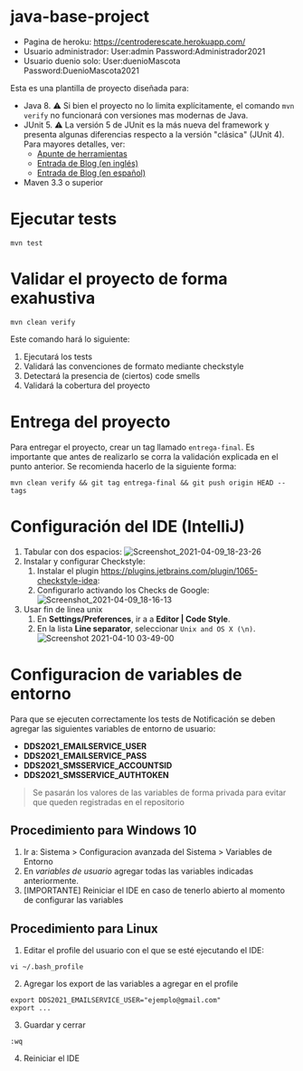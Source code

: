 # java-base-project

- Pagina de heroku: https://centroderescate.herokuapp.com/
- Usuario administrador: 
User:admin
Password:Administrador2021
- Usuario duenio solo:
User:duenioMascota
Password:DuenioMascota2021

Esta es una plantilla de proyecto diseñada para:

- Java 8. :warning: Si bien el proyecto no lo limita explícitamente, el comando `mvn verify` no funcionará con versiones mas modernas de Java.
- JUnit 5. :warning: La versión 5 de JUnit es la más nueva del framework y presenta algunas diferencias respecto a la versión "clásica" (JUnit 4). Para mayores detalles, ver:
  - [Apunte de herramientas](https://docs.google.com/document/d/1VYBey56M0UU6C0689hAClAvF9ILE6E7nKIuOqrRJnWQ/edit#heading=h.dnwhvummp994)
  - [Entrada de Blog (en inglés)](https://www.baeldung.com/junit-5-migration)
  - [Entrada de Blog (en español)](https://www.paradigmadigital.com/dev/nos-espera-junit-5/)
- Maven 3.3 o superior

# Ejecutar tests

```
mvn test
```

# Validar el proyecto de forma exahustiva

```
mvn clean verify
```

Este comando hará lo siguiente:

1.  Ejecutará los tests
2.  Validará las convenciones de formato mediante checkstyle
3.  Detectará la presencia de (ciertos) code smells
4.  Validará la cobertura del proyecto

# Entrega del proyecto

Para entregar el proyecto, crear un tag llamado `entrega-final`. Es importante que antes de realizarlo se corra la validación
explicada en el punto anterior. Se recomienda hacerlo de la siguiente forma:

```
mvn clean verify && git tag entrega-final && git push origin HEAD --tags
```

# Configuración del IDE (IntelliJ)

1.  Tabular con dos espacios: ![Screenshot_2021-04-09_18-23-26](https://user-images.githubusercontent.com/677436/114242543-73e1fe00-9961-11eb-9a61-7e34be9fb8de.png)
2.  Instalar y configurar Checkstyle:
    1. Instalar el plugin https://plugins.jetbrains.com/plugin/1065-checkstyle-idea:
    2. Configurarlo activando los Checks de Google: ![Screenshot_2021-04-09_18-16-13](https://user-images.githubusercontent.com/677436/114242548-75132b00-9961-11eb-972e-28e6e1412979.png)
3.  Usar fin de linea unix
    1. En **Settings/Preferences**, ir a a **Editor | Code Style**.
    2. En la lista **Line separator**, seleccionar `Unix and OS X (\n)`.
       ![Screenshot 2021-04-10 03-49-00](https://user-images.githubusercontent.com/11875266/114260872-c6490c00-99ad-11eb-838f-022acc1903f4.png)

# Configuracion de variables de entorno

Para que se ejecuten correctamente los tests de Notificación se deben agregar las siguientes variables de entorno de usuario:

- **DDS2021_EMAILSERVICE_USER**
- **DDS2021_EMAILSERVICE_PASS**
- **DDS2021_SMSSERVICE_ACCOUNTSID**
- **DDS2021_SMSSERVICE_AUTHTOKEN**

> Se pasarán los valores de las variables de forma privada para evitar que queden registradas en el repositorio

## Procedimiento para Windows 10

1. Ir a: Sistema > Configuracion avanzada del Sistema > Variables de Entorno
2. En _variables de usuario_ agregar todas las variables indicadas anteriormente.
3. [IMPORTANTE] Reiniciar el IDE en caso de tenerlo abierto al momento de configurar las variables

## Procedimiento para Linux

1. Editar el profile del usuario con el que se esté ejecutando el IDE:

```
vi ~/.bash_profile
```

2. Agregar los export de las variables a agregar en el profile

```
export DDS2021_EMAILSERVICE_USER="ejemplo@gmail.com"
export ...
```

3. Guardar y cerrar

```
:wq
```

4. Reiniciar el IDE
